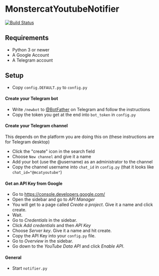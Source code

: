 # MonstercatYoutubeNotifier
[![Build Status](https://travis-ci.org/z3ntu/MonstercatYoutubeNotifier.svg)](https://travis-ci.org/z3ntu/MonstercatYoutubeNotifier)
## Requirements
- Python 3 or newer
- A Google Account
- A Telegram account

## Setup
- Copy `config.DEFAULT.py` to `config.py`

#### Create your Telegram bot
- Write `/newbot` to [@BotFather](http://telegram.me/botfather) on Telegram and follow the instructions
- Copy the token you get at the end into `bot_token` in `config.py`

#### Create your Telegram channel
This depends on the platform you are doing this on (these instructions are for Telegram desktop)
- Click the "create" icon in the search field
- Choose `New channel` and give it a name
- Add your bot (use the @username) as an administrator to the channel
- Copy the channel username into `chat_id` in `config.py` (that it looks like `chat_id="@mcatyoutube"`)

#### Get an API Key from Google
- Go to https://console.developers.google.com/
- Open the sidebar and go to *API Manager*
- You will get to a page called _Create a project_. Give it a name and click create.
- Wait.
- Go to *Credentials* in the sidebar.
- Click *Add credentials* and then *API Key*
- Choose *Server key*. Give it a name and hit create.
- Copy the API Key into your `config.py` file.
- Go to *Overview* in the sidebar.
- Go down to the *YouTube Data API* and click *Enable API*.

#### General
- Start `notifier.py`
